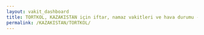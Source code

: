 ```yaml
---
layout: vakit_dashboard
title: TORTKOL, KAZAKISTAN için iftar, namaz vakitleri ve hava durumu - ilçe/eyalet seç
permalink: /KAZAKISTAN/TORTKOL/
---
```


<script type="text/javascript">
  var GLOBAL_COUNTRY = 'KAZAKISTAN';
  var GLOBAL_CITY = 'TORTKOL';
  var GLOBAL_STATE = '';
  var lat = 72;
  var lon = 21;
</script>
